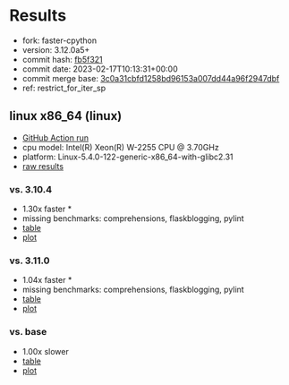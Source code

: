 # Results

- fork: faster-cpython
- version: 3.12.0a5+
- commit hash: [fb5f321](https://github.com/faster%2dcpython/cpython/commit/fb5f321)
- commit date: 2023-02-17T10:13:31+00:00
- commit merge base: [3c0a31cbfd1258bd96153a007dd44a96f2947dbf](https://github.com/faster%2dcpython/cpython/commit/3c0a31cbfd1258bd96153a007dd44a96f2947dbf)
- ref: restrict_for_iter_sp

## linux x86_64 (linux)

- [GitHub Action run](https://github.com/faster-cpython/benchmarking/actions/runs/4202754871)
- cpu model: Intel(R) Xeon(R) W-2255 CPU @ 3.70GHz
- platform: Linux-5.4.0-122-generic-x86_64-with-glibc2.31
- [raw results](bm-20230217-linux-x86_64-faster%252dcpython-restrict_for_iter_sp-3.12.0a5%2B-fb5f321.json)

### vs. 3.10.4

- 1.30x faster \*
- missing benchmarks: comprehensions, flaskblogging, pylint
- [table](bm-20230217-linux-x86_64-faster%252dcpython-restrict_for_iter_sp-3.12.0a5%2B-fb5f321-vs-3.10.4.md)
- [plot](bm-20230217-linux-x86_64-faster%252dcpython-restrict_for_iter_sp-3.12.0a5%2B-fb5f321-vs-3.10.4.png)

### vs. 3.11.0

- 1.04x faster \*
- missing benchmarks: comprehensions, flaskblogging, pylint
- [table](bm-20230217-linux-x86_64-faster%252dcpython-restrict_for_iter_sp-3.12.0a5%2B-fb5f321-vs-3.11.0.md)
- [plot](bm-20230217-linux-x86_64-faster%252dcpython-restrict_for_iter_sp-3.12.0a5%2B-fb5f321-vs-3.11.0.png)

### vs. base

- 1.00x slower
- [table](bm-20230217-linux-x86_64-faster%252dcpython-restrict_for_iter_sp-3.12.0a5%2B-fb5f321-vs-base.md)
- [plot](bm-20230217-linux-x86_64-faster%252dcpython-restrict_for_iter_sp-3.12.0a5%2B-fb5f321-vs-base.png)

